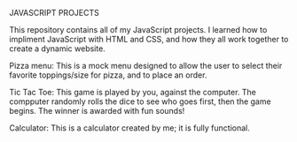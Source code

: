 JAVASCRIPT PROJECTS

This repository contains all of my JavaScript projects. I learned how to impliment JavaScript with HTML and CSS, and how they all
work together to create a dynamic website. 

Pizza menu:
  This is a mock menu designed to allow the user to select their favorite toppings/size for pizza, and to place an order. 
  
 Tic Tac Toe:
  This game is played by you, against the computer. The compputer randomly rolls the dice to see who goes first, then the game begins. The winner is awarded with fun sounds!
 
 Calculator:
  This is a calculator created by me; it is fully functional. 
